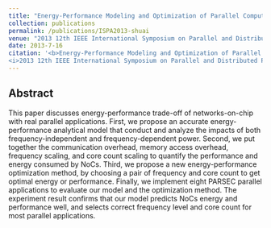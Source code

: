 ```yaml
---
title: "Energy-Performance Modeling and Optimization of Parallel Computing in On-Chip Networks"
collection: publications
permalink: /publications/ISPA2013-shuai
venue: "2013 12th IEEE International Symposium on Parallel and Distributed Processing with Applications (ISPA 2013)"
date: 2013-7-16
citation: '<b>Energy-Performance Modeling and Optimization of Parallel Computing in On-Chip Networks</b>. Shuai Zhang, Zhiyong Liu, Dongrui Fan, Fonglong Song, <b>Mingzhe Zhang</b>.
<i>2013 12th IEEE International Symposium on Parallel and Distributed Processing with Applications</i>. <b>ISPA 2013</b>.'
---
```


## Abstract
This paper discusses energy-performance trade-off of networks-on-chip with real parallel applications. First, we propose an accurate energy-performance analytical model that conduct and analyze the impacts of both frequency-independent and frequency-dependent power. Second, we put together the communication overhead, memory access overhead, frequency scaling, and core count scaling to quantify the performance and energy consumed by NoCs. Third, we propose a new energy-performance optimization method, by choosing a pair of frequency and core count to get optimal energy or performance. Finally, we implement eight PARSEC parallel applications to evaluate our model and the optimization method. The experiment result confirms that our model predicts NoCs energy and performance well, and selects correct frequency level and core count for most parallel applications.
